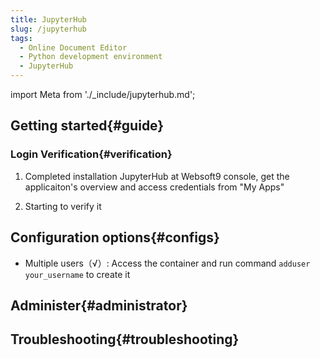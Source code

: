 ```yaml
---
title: JupyterHub
slug: /jupyterhub
tags:
  - Online Document Editor 
  - Python development environment
  - JupyterHub
---
```


import Meta from './_include/jupyterhub.md';

<Meta name="meta" />

## Getting started{#guide}

### Login Verification{#verification}

1. Completed installation JupyterHub at Websoft9 console, get the applicaiton's overview and access credentials from "My Apps"  

2. Starting to verify it

## Configuration options{#configs}

- Multiple users（√）: Access the container and run command `adduser your_username` to create it

## Administer{#administrator}

## Troubleshooting{#troubleshooting}
